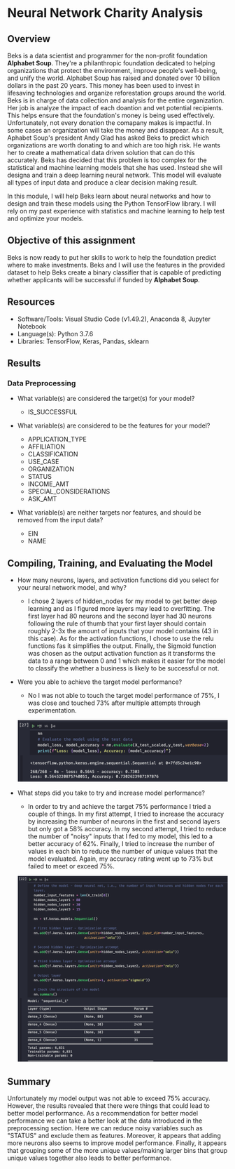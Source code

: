 # Neural Network Charity Analysis

## Overview

Beks is a data scientist and programmer for the non-profit foundation **Alphabet Soup**. They're a philanthropic foundation dedicated to helping organizations that protect the environment, improve people's well-being, and unify the world. Alphabet Soup has raised and donated over 10 billion dollars in the past 20 years. This money has been used to invest in lifesaving technologies and organize reforestation groups around the world. Beks is in charge of data collection and analysis for the entire organization. Her job is analyze the impact of each doantion and vet potential recipients. This helps ensure that the  foundation's money is being used effectively. Unfortunately, not every donation the comapany makes is impactful. In some cases an organization will take the money and disappear. As a result, Aphabet Soup's president Andy Glad has asked Beks to predict which organizations are worth donating to and which are too high risk. He wants her to create a mathematical data driven solution that can do this accurately. Beks has decided that this problem is too complex for the statistical and machine learning models that she has used. Instead she will designa and train a deep learning neural network. This model will evaluate all types of input data and produce a clear decision making result. 

In this module, I will help Beks learn about neural networks and how to design and train these models using the Python TensorFlow library. I will rely on my past experience with statistics and machine learning to help test and optimize your models.

## Objective of this assignment
Beks is now ready to put her skills to work to help the foundation predict where to make investments. Beks and I will use the features in the provided dataset to help Beks create a binary classifier that is capable of predicting whether applicants will be successful if funded by **Alphabet Soup**.

## Resources
* Software/Tools: Visual Studio Code (v1.49.2), Anaconda 8, Jupyter Notebook
* Language(s): Python 3.7.6
* Libraries: TensorFlow, Keras, Pandas, sklearn

## Results

### Data Preprocessing
* What variable(s) are considered the target(s) for your model?
    * IS_SUCCESSFUL
* What variable(s) are considered to be the features for your model?
    * APPLICATION_TYPE
    * AFFILIATION
    * CLASSIFICATION
    * USE_CASE
    * ORGANIZATION
    * STATUS
    * INCOME_AMT
    * SPECIAL_CONSIDERATIONS
    * ASK_AMT 

* What variable(s) are neither targets nor features, and should be removed from the input data?
    * EIN
    * NAME

## Compiling, Training, and Evaluating the Model
* How many neurons, layers, and activation functions did you select for your neural network model, and why?
    * I chose 2 layers of hidden_nodes for my model to get better deep learning and as I figured more layers may lead to overfitting. The first layer had 80 neurons and the second layer had 30 neurons following the rule of thumb that your first layer should contain roughly 2-3x the amount of inputs that your model contains (43 in this case). As for the activation functions, I chose to use the relu functions fas it simplifies the output. Finally, the Sigmoid function was chosen as the output activation function as it transforms the data to a range between 0 and 1 which makes it easier for the model to classify the whether a business is likely to be successful or not.

* Were you able to achieve the target model performance?
    * No I was not able to touch the target model performance of 75%, I was close and touched 73% after multiple attempts through experimentation.
    
    ![](images/optimized_accuracy.png)
    
* What steps did you take to try and increase model performance?
    * In order to try and achieve the target 75% performance I tried a couple of things. In my first attempt, I tried to increase the accuracy by increasing the number of neurons in the first and second layers but only got a 58% accuracy. In my second attempt, I tried to reduce the number of "noisy" inputs that I fed to my model, this led to a better accuracy of 62%. Finally, I tried to increase the number of values in each bin to reduce the number of unique values that the model evaluated. Again, my accuracy rating went up to 73% but failed to meet or exceed 75%.
    
    ![](images/hiddenlayers.png)

## Summary

Unfortunately my model output was not able to exceed 75% accuracy. However, the results revealed that there were things that could lead to better model performance. As a recommendation for better model performance we can take a better look at the data introduced in the preprocessing section. Here we can reduce noisy variables such as "STATUS" and exclude them as features. Moreover, it appears that adding more neurons also seems to improve model performance. Finally, it appears that grouping some of the more unique values/making larger bins that group unique values together also leads to better performance. 
